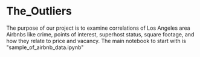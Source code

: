 # The_Outliers
The purpose of our project is to examine correlations of Los Angeles area Airbnbs like crime, points of interest, superhost status, square footage, and how they relate to price and vacancy. 
The main notebook to start with is "sample_of_airbnb_data.ipynb"
